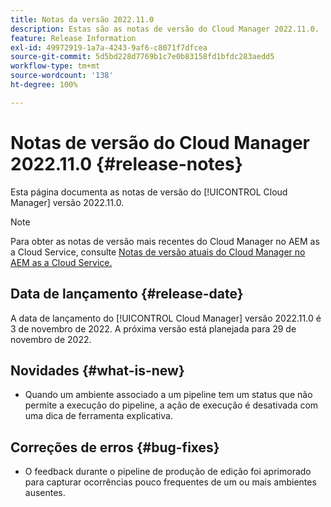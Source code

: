 ```yaml
---
title: Notas da versão 2022.11.0
description: Estas são as notas de versão do Cloud Manager 2022.11.0.
feature: Release Information
exl-id: 49972919-1a7a-4243-9af6-c8071f7dfcea
source-git-commit: 5d5bd228d7769b1c7e0b83158fd1bfdc283aedd5
workflow-type: tm+mt
source-wordcount: '138'
ht-degree: 100%

---
```


# Notas de versão do Cloud Manager 2022.11.0 {#release-notes}

Esta página documenta as notas de versão do [!UICONTROL Cloud Manager] versão 2022.11.0.

>[!NOTE]
>
>Para obter as notas de versão mais recentes do Cloud Manager no AEM as a Cloud Service, consulte [Notas de versão atuais do Cloud Manager no AEM as a Cloud Service.](https://experienceleague.adobe.com/docs/experience-manager-cloud-service/content/implementing/using-cloud-manager/release-notes-cloud-manager/release-notes-cm-current.html?lang=pt-BR)

## Data de lançamento {#release-date}

A data de lançamento do [!UICONTROL Cloud Manager] versão 2022.11.0 é 3 de novembro de 2022. A próxima versão está planejada para 29 de novembro de 2022.

## Novidades {#what-is-new}

* Quando um ambiente associado a um pipeline tem um status que não permite a execução do pipeline, a ação de execução é desativada com uma dica de ferramenta explicativa.

## Correções de erros {#bug-fixes}

* O feedback durante o pipeline de produção de edição foi aprimorado para capturar ocorrências pouco frequentes de um ou mais ambientes ausentes.
